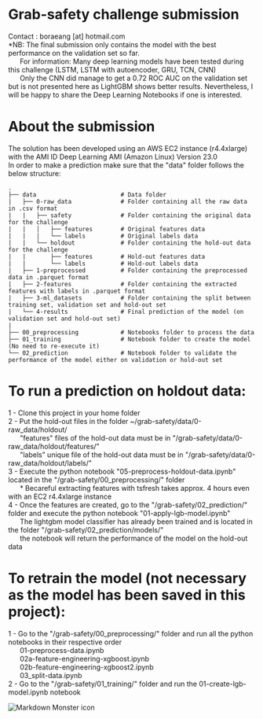 # Grab-safety challenge submission
Contact : boraeang [at] hotmail.com <br>
*NB: The final submission only contains the model with the best performance on the validation set so far.<br>
&nbsp;&nbsp;&nbsp;&nbsp;&nbsp;&nbsp;For information: Many deep learning models have been tested during this challenge (LSTM, LSTM with autoencoder, GRU, TCN, CNN)<br>
&nbsp;&nbsp;&nbsp;&nbsp;&nbsp;&nbsp;Only the CNN did manage to get a 0.72 ROC AUC on the validation set but is not presented here as LightGBM shows better results. Nevertheless, I will be happy to share the Deep Learning Notebooks if one is interested.

# About the submission
The solution has been developed using an AWS EC2 instance (r4.4xlarge) with the AMI ID
Deep Learning AMI (Amazon Linux) Version 23.0 <br>
In order to make a prediction make sure that the "data" folder follows the below structure:<br>

    .
    ├── data                        # Data folder
    |   ├── 0-raw_data              # Folder containing all the raw data in .csv format
    |   |   ├── safety              # Folder containing the original data for the challenge
    |   |   │   ├── features        # Original features data
    |   |   |   └── labels          # Original labels data
    |   |   └── holdout             # Folder containing the hold-out data for the challenge
    |   |       ├── features        # Hold-out features data
    |   |       └── labels          # Hold-out labels data
    |   ├── 1-preprocessed          # Folder containing the preprocessed data in .parquet format
    |   ├── 2-features              # Folder containing the extracted features with labels in .parquet format
    |   ├── 3-ml_datasets           # Folder containing the split between training set, validation set and hold-out set
    |   └── 4-results               # Final prediction of the model (on validation set and hold-out set)
    |
    ├── 00_preprocessing            # Notebooks folder to process the data
    ├── 01_training                 # Notebook folder to create the model (No need to re-execute it)
    └── 02_prediction               # Notebook folder to validate the performance of the model either on validation or hold-out set
    
    
    
    
>

# To run a prediction on holdout data:
1 - Clone this project in your home folder<br>
2 - Put the hold-out files in the folder ~/grab-safety/data/0-raw_data/holdout/<br>
&nbsp;&nbsp;&nbsp;&nbsp;&nbsp;&nbsp;"features" files of the hold-out data must be in "/grab-safety/data/0-raw_data/holdout/features/"<br>
&nbsp;&nbsp;&nbsp;&nbsp;&nbsp;&nbsp;"labels" unique file of the hold-out data must be in "/grab-safety/data/0-raw_data/holdout/labels/"<br>
3 - Execute the python notebook "05-preprocess-holdout-data.ipynb" located in the "/grab-safety/00_preprocessing/" folder<br>
&nbsp;&nbsp;&nbsp;&nbsp;&nbsp;&nbsp;* Becareful extracting features with tsfresh takes approx. 4 hours even with an EC2 r4.4xlarge instance<br>
4 - Once the features are created, go to the "/grab-safety/02_prediction/" folder and execute the python notebook "01-apply-lgb-model.ipynb"<br>
&nbsp;&nbsp;&nbsp;&nbsp;&nbsp;&nbsp;The lightgbm model classifier has already been trained and is located in the folder "/grab-safety/02_prediction/models/"<br>
&nbsp;&nbsp;&nbsp;&nbsp;&nbsp;&nbsp;the notebook will return the performance of the model on the hold-out data<br>

# To retrain the model (not necessary as the model has been saved in this project):
1 - Go to the "/grab-safety/00_preprocessing/" folder and run all the python notebooks in their respective order<br>
&nbsp;&nbsp;&nbsp;&nbsp;&nbsp;&nbsp;01-preprocess-data.ipynb<br>
&nbsp;&nbsp;&nbsp;&nbsp;&nbsp;&nbsp;02a-feature-engineering-xgboost.ipynb<br>
&nbsp;&nbsp;&nbsp;&nbsp;&nbsp;&nbsp;02b-feature-engineering-xgboost2.ipynb<br>
&nbsp;&nbsp;&nbsp;&nbsp;&nbsp;&nbsp;03_split-data.ipynb<br>
2 - Go to the "/grab-safety/01_training/" folder and run the 01-create-lgb-model.ipynb notebook<br>


<img src="https://static.wixstatic.com/media/397bed_e0fd4340ff5f40de876b26f0fb7e1f83~mv2.png/v1/fill/w_610,h_610,al_c,q_85,usm_0.66_1.00_0.01/Grab%20EDM_Safety.webp"
     alt="Markdown Monster icon"
     style="float: left; margin-right: 10px;" />
